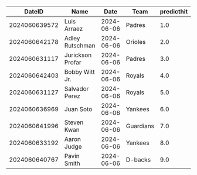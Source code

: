 DateID         |  Name              |  Date        |  Team       |  predicthit  |  predicthitproba     |  hitbool  |  Last7DaysAVG  |  Last15DaysAVG  |  Last30DaysAVG
---------------|--------------------|--------------|-------------|--------------|----------------------|-----------|----------------|-----------------|---------------
2024060639572  |  Luis Arraez       |  2024-06-06  |  Padres     |  1.0         |  0.6391019551251252  |  False    |  0.4           |  0.407          |  0.388
2024060642178  |  Adley Rutschman   |  2024-06-06  |  Orioles    |  2.0         |  0.6296735550875767  |  False    |  0.346         |  0.327          |  0.276
2024060631117  |  Jurickson Profar  |  2024-06-06  |  Padres     |  3.0         |  0.6140222881681157  |  False    |  0.318         |  0.265          |  0.298
2024060642403  |  Bobby Witt Jr.    |  2024-06-06  |  Royals     |  4.0         |  0.6111975386579639  |  False    |  0.435         |  0.37           |  0.324
2024060631127  |  Salvador Perez    |  2024-06-06  |  Royals     |  5.0         |  0.6082815322270302  |  False    |  0.188         |  0.205          |  0.298
2024060636969  |  Juan Soto         |  2024-06-06  |  Yankees    |  6.0         |  0.6081156002686938  |  False    |  0.4           |  0.362          |  0.324
2024060641996  |  Steven Kwan       |  2024-06-06  |  Guardians  |  7.0         |  0.6070620981886939  |  False    |  0.455         |  0.455          |  0.455
2024060633192  |  Aaron Judge       |  2024-06-06  |  Yankees    |  8.0         |  0.606135316816924   |  False    |  0.476         |  0.4            |  0.398
2024060640767  |  Pavin Smith       |  2024-06-06  |  D-backs    |  9.0         |  0.60521355593558    |  False    |  0.556         |  0.5            |  0.385
